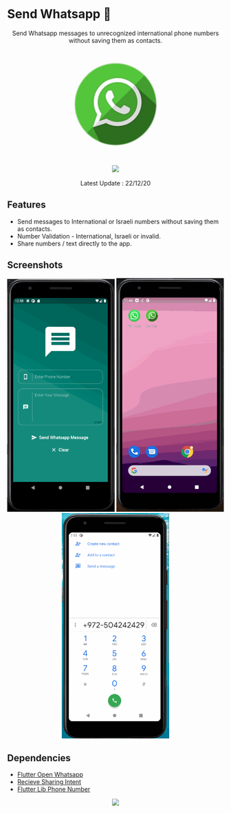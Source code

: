 # Send Whatsapp 💬

<p align="center">
    Send Whatsapp messages to unrecognized international phone numbers without saving them as contacts.
</p>


<p align="center">
    <a href="https://github.com/Edenik/Flutter_Send_Whatsapp_App/raw/main/media/app-release.apk">
        <img src="https://github.com/Edenik/Flutter_Send_Whatsapp_App/blob/main/android/app/src/main/res/mipmap-xhdpi/ic_launcher_foreground.png?raw=true" width="250">
    </a>
</p>
<p align="center">
    <a href="https://github.com/Edenik/Flutter_Send_Whatsapp_App/raw/main/media/app-release.apk">
        <img src="https://level01.io/wp-content/uploads/2020/10/direct-download-apk.png" width="250">
    </a>
</p>
<p align="center">
    Latest Update : 22/12/20
</p>



## Features

* Send messages to International or Israeli numbers without saving them as contacts.
* Number Validation - International, Israeli or invalid.
* Share numbers / text directly to the app.



## Screenshots
<p align="center">
    <img src="https://github.com/Edenik/Flutter_Send_Whatsapp_App/blob/main/media/Send%20Whatsapp%20Message%20-%20International%20Number.gif?raw=true"
    alt="Send Whatsapp Message to International Number" width="250">
    <img src="https://github.com/Edenik/Flutter_Send_Whatsapp_App/blob/main/media/Send%20Whatsapp%20Message.gif?raw=true"
        alt="Send Whatsapp Message To Israeli Number" width="250">
    <img src="https://github.com/Edenik/Flutter_Send_Whatsapp_App/blob/main/media/Send%20Whatsapp%20Message%20App%20-%20Share%20feature.gif?raw=true"
        alt="Share Feature" width="250">
</p>


## Dependencies

* [Flutter Open Whatsapp](https://github.com/rohit1814/flutter_open_whatsapp)
* [Recieve Sharing Intent](https://github.com/KasemJaffer/receive_sharing_intent)
* [Flutter Lib Phone Number](https://github.com/bottlepay/flutter_libphonenumber)




<p align="center">
    <img
        src="https://hits.seeyoufarm.com/api/count/incr/badge.svg?url=https%3A%2F%2Fgithub.com%2FEdenik%2FFlutter_Send_Whatsapp_App&count_bg=%232196F3&title_bg=%23555555&icon=dart.svg&icon_color=%23E7E7E7&title=hits&edge_flat=false" />
</p>